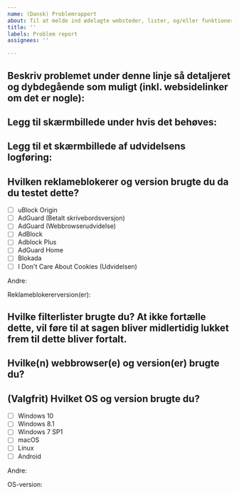```yaml
---
name: (Dansk) Problemrapport
about: Til at melde ind ødelagte websteder, lister, og/eller funktioner
title: ''
labels: Problem report
assignees: ''

---
```


<!-- PS: Hvis du allerede har skrevet en regel der ville ha fikset problemet, er det bedre at bruge *Listeregelsforslag*-skabelonen i stedet. -->

<!-- Læs igennem https://github.com/DandelionSprout/adfilt/blob/master/.github/CONTRIBUTING.md hvis du har anledning, slik at du ved hvad du kan forvente om hvordan sagsrapporter bliver behandlet. -->

## Beskriv problemet under denne linje så detaljeret og dybdegående som muligt (inkl. websidelinker om det er nogle):

## Legg til skærmbillede under hvis det behøves:

## Legg til et skærmbillede af udvidelsens logføring:
<!-- Hvis du bruger uBlock Origin, er det anbefalet at filtrere visningen ned til Blokeret+Tilladt+Modificeret, for at reducere de (som oftest irrelevante) "hvide" logpostene. -->

## Hvilken reklameblokerer og version brugte du da du testet dette?
<!-- For info om støttede udvidelser, besøg https://github.com/DandelionSprout/adfilt/blob/master/Wiki/Supported%20adblockers%20and%20tools.md -->
- [ ] uBlock Origin
- [ ] AdGuard (Betalt skrivebordsversjon)
- [ ] AdGuard (Webbrowserudvidelse)
- [ ] AdBlock
- [ ] Adblock Plus
- [ ] AdGuard Home
- [ ] Blokada
- [ ] I Don't Care About Cookies (Udvidelsen)

Andre:

Reklameblokererversion(er):

## Hvilke filterlister brugte du? At ikke fortælle dette, vil føre til at sagen bliver midlertidig lukket frem til dette bliver fortalt.
<!-- Hvis du vil spare tid, kan du ta et skærmbillede af listeindstillingerne til reklameblokereren din. -->

## Hvilke(n) webbrowser(e) og version(er) brugte du?
<!-- Hvis du er i tvivl, se i *Om*-siden til webbrowseren din. -->

## (Valgfrit) Hvilket OS og version brugte du?
- [ ] Windows 10
- [ ] Windows 8.1
- [ ] Windows 7 SP1
- [ ] macOS
- [ ] Linux
- [ ] Android

Andre:

OS-version:

